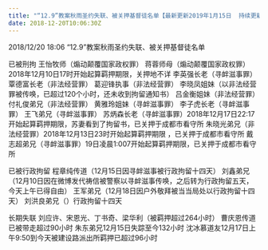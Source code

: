 ```yaml
---
title: "“12.9”教案秋雨圣约失联、被关押基督徒名单【最新更新2019年1月15日  持续更新】(4)"
date: 2018-12-20T10:06:30Z
---
```


2018/12/20  18:06 “12.9”教案秋雨圣约失联、被关押基督徒名单

已被刑拘
王怡牧师（煽动颠覆国家政权罪）
蒋蓉师母（煽动颠覆国家政权罪）2018年12月10日17时开始起算羁押期限，关押地不详
李英强长老（寻衅滋事罪）
覃德富长老（非法经营罪）
葛迎锋执事（非法经营罪）
李晓凤姐妹（以非法经营罪被传唤，已超过120个小时，还未收到拘留通知书）
吕金衡姐妹（非法经营罪）
付礼俊弟兄（非法经营罪）
黄雅玲姐妹（寻衅滋事罪）
李子虎长老（寻衅滋事罪）
王飞弟兄（寻衅滋事罪）
苏炳森长老（寻衅滋事罪）2018年12月17日22:17开始起算羁押期限，苏妻看到了拘留书，已关押于成都市看守所
朱晓光弟兄（非法经营罪）2018年12月13日23时开始起算羁押期限 ，已关押于成都市看守所
戴志超弟兄（寻衅滋事罪）19日凌晨1:007开始起算羁押期限，已关押于成都市看守所

已被行政拘留
程章纯传道（12月15日因寻衅滋事被行政拘留十四天）
刘鑫弟兄（12月10日因在微博发代祷信被警察以寻衅滋事传唤，之后转为行政拘留五天，今天上午已得自由）
王军弟兄（12月18日因户外敬拜被当当局处以行政拘留十四天）
刘洪良弟兄（）行政拘留十四天

长期失联
刘应许、宋恩光、丁书奇、梁华利（被羁押超过264小时）
曹庆恩传道已被带走超过90小时
朱东弟兄12月15日失踪至今132小时
沈冰慕道友12月17日上午9:50到今天被建设路派出所羁押已超过96小时

